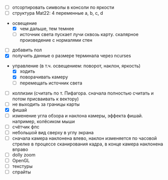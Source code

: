 - [ ] отсортировать символы в консоли по яркости
- [ ] структура Mat22: 4 переменные a, b, c, d
- освещение
	- [x] чем дальше, тем темнее
	- [ ] источник света пускает лучи сквозь карту. скалярное произведение с нормалями стен
- [ ] добавить пол
- [x] получить данные о размере терминала через ncurses
- управление (в т.ч. освещением: поворот, наклон, яркость)
	- [x] ходить
	- [x] поворачивать камеру
	- [ ] перемещать источник света
- [ ] коллизии (считать по т. Пифагора. сначала полностью считать и потом присваивать к вектору)
- [ ] не выходить за границы карты
- [x] фишай
- [ ] изменение угла обзора и наклона камеры, эффекта фишай. например, колёсиком мыши
- [ ] счётчик фпс
- [ ] небольшой вид сверху в углу экрана
- [ ] сначала камера наклонена влево, наклон изменяется по часовой стрелке в процессе сканирования кадра, в конце камера наклонена вправо
- [ ] dolly zoom
- [ ] OpenGL
- [ ] текстуры
- [ ] спрайты